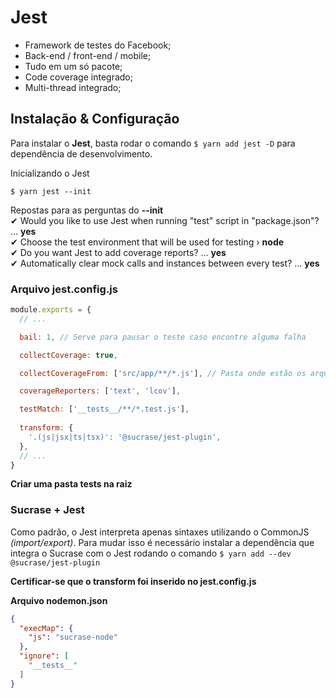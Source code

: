 # Jest

* Framework de testes do Facebook;
* Back-end / front-end / mobile;
* Tudo em um só pacote;
* Code coverage integrado;
* Multi-thread integrado;

## Instalação & Configuração

Para instalar o **Jest**, basta rodar o comando `$ yarn add jest -D` para dependência de desenvolvimento.  

Inicializando o Jest  
```shell
$ yarn jest --init
```

Repostas para as perguntas do **--init**  
✔ Would you like to use Jest when running "test" script in "package.json"? … **yes**  
✔ Choose the test environment that will be used for testing › **node**  
✔ Do you want Jest to add coverage reports? … **yes**  
✔ Automatically clear mock calls and instances between every test? … **yes**

### Arquivo jest.config.js

```js
module.exports = {
  // ...

  bail: 1, // Serve para pausar o teste caso encontre alguma falha

  collectCoverage: true, 

  collectCoverageFrom: ['src/app/**/*.js'], // Pasta onde estão os arquivos a serem testados

  coverageReporters: ['text', 'lcov'],

  testMatch: ['__tests__/**/*.test.js'],
  
  transform: {
    '.(js|jsx|ts|tsx)': '@sucrase/jest-plugin',
  },
  // ...
}
```

**Criar uma pasta __tests__ na raiz**

### Sucrase + Jest
Como padrão, o Jest interpreta apenas sintaxes utilizando o CommonJS *(import/export)*. Para mudar isso é necessário instalar a dependência que integra o Sucrase com o Jest rodando o comando `$ yarn add --dev @sucrase/jest-plugin`

**Certificar-se que o transform foi inserido no jest.config.js**

**Arquivo nodemon.json**
```json
{
  "execMap": {
    "js": "sucrase-node"
  },
  "ignore": [
    "__tests__"
  ]
}
```